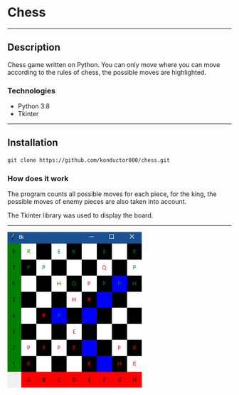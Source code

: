 # Chess

---

## Description

Chess game written on Python.
You can only move where you can move according to the rules of chess,
the possible moves are highlighted.

### Technologies

- Python 3.8
- Tkinter

---

## Installation


```html
git clone https://github.com/konductor000/chess.git
```
### How does it work


The program counts all possible moves for each piece,
for the king, the possible moves of enemy pieces are also taken into account.

The Tkinter library was used to display the board.

---

![Project Image](https://github.com/konductor000/chess/blob/master/images/pic1.PNG)
